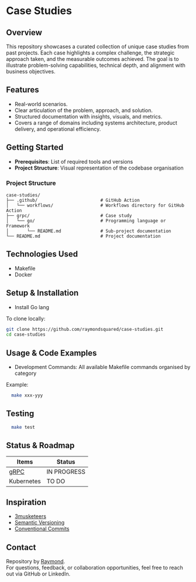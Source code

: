 # Case Studies

## Overview

This repository showcases a curated collection of unique case studies from past projects. Each case highlights a complex challenge, the strategic approach taken, and the measurable outcomes achieved. The goal is to illustrate problem-solving capabilities, technical depth, and alignment with business objectives.

## Features

- Real-world scenarios.
- Clear articulation of the problem, approach, and solution.
- Structured documentation with insights, visuals, and metrics.
- Covers a range of domains including systems architecture, product delivery, and operational efficiency.

## Getting Started

- **Prerequisites**: List of required tools and versions
- **Project Structure**: Visual representation of the codebase organisation

### Project Structure

```
case-studies/
├── .github/                        # GitHub Action
│   └── workflows/                  # Workflows directory for GitHub Action
├── grpc/                           # Case study
│   └── go/                         # Programming language or Framework
│       └── README.md               # Sub-project documentation
└── README.md                       # Project documentation
```

## Technologies Used

- Makefile
- Docker

## Setup & Installation

- Install Go lang

To clone locally:

```bash
git clone https://github.com/raymondsquared/case-studies.git
cd case-studies
```

## Usage & Code Examples

- Development Commands: All available Makefile commands organised by category

Example:

```bash
  make xxx-yyy
```

## Testing

```bash
  make test
```

## Status & Roadmap

| Items              | Status      |
| ------------------ | ----------- |
| [gRPC](./grpc/go/) | IN PROGRESS |
| Kubernetes         | TO DO       |

## Inspiration

- [3musketeers](https://3musketeers.io/)
- [Semantic Versioning](https://semver.org/)
- [Conventional Commits](https://www.conventionalcommits.org/en/v1.0.0/)

## Contact

Repository by [Raymond](https://github.com/raymondsquared).  
For questions, feedback, or collaboration opportunities, feel free to reach out via GitHub or LinkedIn.
